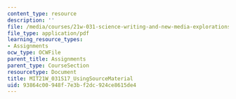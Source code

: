 ```yaml
---
content_type: resource
description: ''
file: /media/courses/21w-031-science-writing-and-new-media-explorations-in-communicating-about-science-technology-spring-2017/93864c00948f7e3bf2dc924ce8615de4_MIT21W_031S17_UsingSourceMaterial.pdf
file_type: application/pdf
learning_resource_types:
- Assignments
ocw_type: OCWFile
parent_title: Assignments
parent_type: CourseSection
resourcetype: Document
title: MIT21W_031S17_UsingSourceMaterial
uid: 93864c00-948f-7e3b-f2dc-924ce8615de4
---
```

